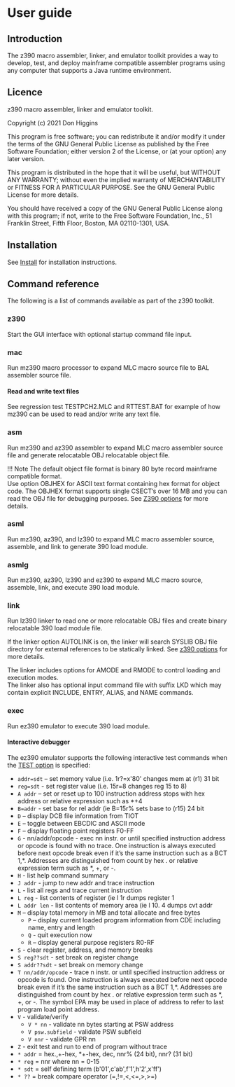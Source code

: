# User guide

## Introduction

The z390 macro assembler, linker, and emulator toolkit provides a way to develop, test, and deploy mainframe compatible assembler programs using any computer that supports a Java runtime environment.

## Licence

z390 macro assembler, linker and emulator toolkit.

Copyright (c) 2021 Don Higgins

This program is free software; you can redistribute it and/or
modify it under the terms of the GNU General Public License
as published by the Free Software Foundation; either version 2
of the License, or (at your option) any later version.

This program is distributed in the hope that it will be useful,
but WITHOUT ANY WARRANTY; without even the implied warranty of
MERCHANTABILITY or FITNESS FOR A PARTICULAR PURPOSE.  See the
GNU General Public License for more details.

You should have received a copy of the GNU General Public License
along with this program; if not, write to the Free Software
Foundation, Inc., 51 Franklin Street, Fifth Floor, Boston, MA  02110-1301, USA.

## Installation

See [Install](getting_started/install.md) for installation instructions.

## Command reference

The following is a list of commands available as part of the z390 toolkit.

### z390

Start the GUI interface with optional startup command file input.

### mac

Run mz390 macro processor to expand MLC macro source file to BAL assembler source file. 

#### Read and write text files

See regression test TESTPCH2.MLC and RTTEST.BAT for example of how mz390 can be used to read and/or write any text file.   

### asm

Run mz390 and az390 assembler to expand MLC macro assembler source file and generate relocatable OBJ relocatable object file.  

!!! Note 
    The default object file format is binary 80 byte record mainframe compatible format.  
    Use option OBJHEX for ASCII text format containing hex format for object code.  The OBJHEX format supports single CSECT’s over 16 MB and you can read the OBJ file for debugging purposes. 
    See [Z390 options](reference/options/z390_options.md) for more details.
    
### asml 

Run mz390, az390, and lz390 to expand MLC macro assembler source, assemble, and link to generate 390 load module.

###	asmlg

Run mz390, az390, lz390 and ez390 to expand MLC macro source, assemble, link, and execute 390 load module.

### link

Run lz390 linker to read one or more relocatable OBJ files and create binary relocatable 390 load module file.  

If the linker option AUTOLINK is on, the linker will search SYSLIB OBJ file directory for external references to be statically linked. See [z390 options](reference/options/z390_options.md) for more details. 

The linker includes options for AMODE and RMODE to control loading and execution modes.  
The linker also has optional input command file with suffix LKD which may contain explicit INCLUDE, ENTRY, ALIAS, and NAME commands.  

### exec

Run ez390 emulator to execute 390 load module. 

#### Interactive debugger

The ez390 emulator supports the following interactive test commands when the [TEST option](reference/options/z390_options.md) is specified:

* `addr=sdt` – set memory value  (i.e. 1r?=x'80' changes mem at (r1) 31 bit
* `reg=sdt` - set register value (i.e. 15r=8 changes reg 15 to 8)
* `A addr` – set or reset up to 100 instruction address stops with hex address or relative expression such as *+4
* `B=addr` - set base for rel addr (ie B=15r% sets base to (r15) 24 bit
* `D` – display DCB file information from TIOT
* `E` – toggle between EBCDIC and ASCII mode
* `F` – display floating point registers F0-FF
* `G` - nn/addr/opcode - exec nn instr. or until specified instruction address or opcode is found with no trace.  One instruction is always executed before next opcode break even if it’s the same instruction such as a BCT 1,*.  Addresses are distinguished from count by hex . or relative expression term such as *, +, or -.
* `H`  -  list help command summary
* `J addr` -  jump to new addr and trace instruction
* `L`  - list all regs and trace current instruction
* `L reg` - list contents of register (ie l 1r dumps register 1
* `L addr len` - list contents of memory area (ie l 10. 4 dumps cvt addr
* `M` – display total memory in MB and total allocate and free bytes 
    * `P` – display current loaded program information from CDE including name, entry and length
    * `Q` - quit execution now
    * `R` – display general purpose registers R0-RF
* `S`  - clear register, address, and memory breaks
* `S reg??sdt`  - set break on register change
* `S addr??sdt` - set break on memory change
* `T nn/addr/opcode` - trace n instr. or until specified instruction address or opcode is found.  One instruction is always executed before next opcode break even if it’s the same instruction such as a BCT 1,*.  Addresses are distinguished from count by hex . or relative expression term such as *, +, or -.  The symbol EPA may be used in place of address to refer to last program load point address.
* `V` - validate/verify
    * `V * nn` - validate nn bytes starting at PSW address
    * `V psw.subfield` - validate PSW subfield
    * `V nnr` - validate GPR nn
* `Z`  - exit test and run to end of program without trace
* `* addr` = hex.,+-hex, *+-hex, dec, nnr% (24 bit), nnr? (31 bit)
* `* reg` = nnr where nn = 0-15
* `* sdt` = self defining term (b'01',c'ab',f'1',h'2',x'ff')
* `* ??` = break compare operator (=,!=,<,<=,>,>=)

